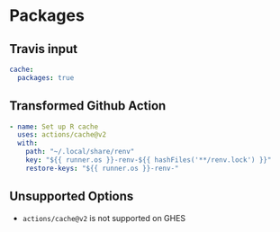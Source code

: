 # Packages

## Travis input

```yaml
cache:
  packages: true
```

## Transformed Github Action

```yaml
- name: Set up R cache
  uses: actions/cache@v2
  with:
    path: "~/.local/share/renv"
    key: "${{ runner.os }}-renv-${{ hashFiles('**/renv.lock') }}"
    restore-keys: "${{ runner.os }}-renv-"
```

## Unsupported Options

- `actions/cache@v2` is not supported on GHES
